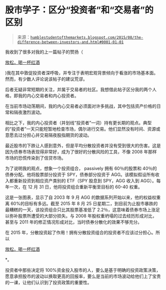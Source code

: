 <!--yml

类别：未分类

日期：2024 年 05 月 18 日 03:16:48

-->

# 股市学子：区分“投资者”和“交易者”的区别

> 来源：[`humblestudentofthemarkets.blogspot.com/2015/08/the-difference-between-investors-and.html#0001-01-01`](https://humblestudentofthemarkets.blogspot.com/2015/08/the-difference-between-investors-and.html#0001-01-01)

我收到了很多对我的上一篇帖子的赞扬（

[放松，喝一杯红酒](http://humblestudentofthemarkets.blogspot.com/2015/08/relax-have-glass-of-wine.html)

)我在其中敦促投资者深呼吸，并专注于表明宏观背景倾向于看涨的市场基本面。然而，有少数人评论说该帖子的建议荒谬。

后者无疑非常短期的关注，并属于交易者的社区。我想借此帖子区分我的两个人格，即我的内心交易者和内心投资者。

在当前市场动荡期间，我的内心交易者必须面对许多挑战，其中包括资产价格的日常和隔夜激烈波动。

相比之下，我的内心投资者（并划线“投资者”一词）持有更长期的观点。典型的“投资者”一天只能短暂地检查市场，偶尔进行交易。他们显然没有时间、资源或意愿去过分担心并交易隔夜股指期货的波动。

最近股市的下跌让人感到意外，但是平均分散投资者并没有受到很大的伤害。这是因为债券市场表现得非常好，成为了很好的分散风险的工具，不像 2008 年那样市场的恐慌传染到了信贷市场。

为了说明我的观点，想象一个投资组合， passively 拥有 60％的股票和 40％的债券分配。他将股票部分投资于 SPY，债券部分投资于 AGG。该模拟假设所有收入都重新投资到相应资产类别的 ETF（SPY 股息到 SPY，AGG 收入到 AGG）。每年一次，在 12 月 31 日，他将投资组合重新平衡至目标的 60-40 权重。

这是一张图表，显示了自 2003 年 9 月 AGG 的数据系列开始以来，他的权益权重离 60%的目标有多远。截至 2015 年 8 月 25 日星期二，到目前为止股市暴跌的最糟糕的一天，该投资组合只比其股票基准低了 2.2％，这意味着债券市场上涨足以弥补股票所遭受的大部分损失。与 2008 年股权重坍塌的过去经历形成对比，甚至与 2011 年的修正情况形成对比，当时债券分散化的效果不够充分。

在 2015 年，分散投资起了作用！拥有分散投资组合的投资者不应该过分担心。所以

[放松，喝一杯红酒](http://humblestudentofthemarkets.blogspot.com/2015/08/relax-have-glass-of-wine.html)

*。

投资者中那些决定将 100%资金投入股市的人，要么是基于明确的投资政策决策，愿意承担股市的波动以换取更高的回报率，要么是当前的市场波动给他们上了宝贵的一课，让他们认识到了投资政策的重要性。
